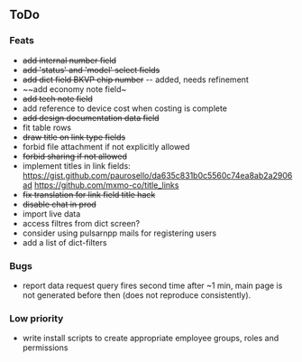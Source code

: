 ## ToDo

### Feats
- ~~add internal number field~~
- ~~add 'status' and 'model' select fields~~
- ~~add dict field BKVP chip number~~ -- added, needs refinement
- ~~add economy note field~
- ~~add tech note field~~
- add reference to device cost when costing is complete
- ~~add design documentation data field~~
- fit table rows
- ~~draw title on link type fields~~
- forbid file attachment if not explicitly allowed
- ~~forbid sharing if not allowed~~
- implement titles in link fields:
   https://gist.github.com/paurosello/da635c831b0c5560c74ea8ab2a2906ad
   https://github.com/mxmo-co/title_links
- ~~fix translation for link field title hack~~
- <s>disable chat in prod</s>
- import live data
- access filtres from dict screen?
- consider using pulsarnpp mails for registering users
- add a list of dict-filters

### Bugs
- report data request query fires second time after ~1 min, main page is not generated before then (does not reproduce consistently). 

### Low priority
- write install scripts to create appropriate employee groups, roles and permissions
